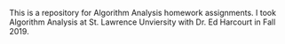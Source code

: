 This is a repository for Algorithm Analysis homework assignments. I took Algorithm Analysis at St. Lawrence Unviersity with Dr.
Ed Harcourt in Fall 2019.